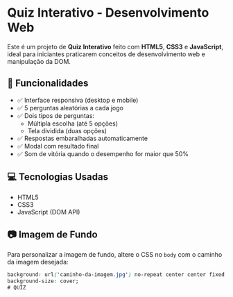 # Quiz Interativo - Desenvolvimento Web

Este é um projeto de **Quiz Interativo** feito com **HTML5**, **CSS3** e **JavaScript**, ideal para iniciantes praticarem conceitos de desenvolvimento web e manipulação da DOM.

## 🎯 Funcionalidades

- ✅ Interface responsiva (desktop e mobile)
- ✅ 5 perguntas aleatórias a cada jogo
- ✅ Dois tipos de perguntas:
  - Múltipla escolha (até 5 opções)
  - Tela dividida (duas opções)
- ✅ Respostas embaralhadas automaticamente
- ✅ Modal com resultado final
- ✅ Som de vitória quando o desempenho for maior que 50%

## 💻 Tecnologias Usadas

- HTML5
- CSS3
- JavaScript (DOM API)

## 📷 Imagem de Fundo

Para personalizar a imagem de fundo, altere o CSS no `body` com o caminho da imagem desejada:

```css
background: url('caminho-da-imagem.jpg') no-repeat center center fixed;
background-size: cover;
# QUIZ


